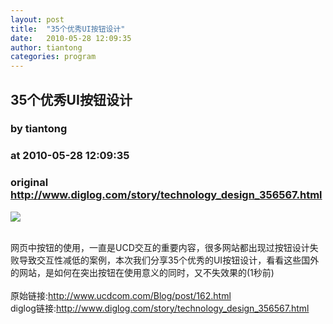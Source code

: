 ```yaml
---
layout: post
title:  "35个优秀UI按钮设计"
date:   2010-05-28 12:09:35
author: tiantong
categories: program
---
```


## 35个优秀UI按钮设计
### by tiantong
### at 2010-05-28 12:09:35
### original <http://www.diglog.com/story/technology_design_356567.html>

<p><a href="http://www.diglog.com/story/technology_design_356567.html"><img border="0" src="http://img.diglog.com/img/2010/5/middle_277ec1b6e79c4fa6810e8c213ee1a772.jpg"></a></p><br>网页中按钮的使用，一直是UCD交互的重要内容，很多网站都出现过按钮设计失败导致交互性减低的案例，本次我们分享35个优秀的UI按钮设计，看看这些国外的网站，是如何在突出按钮在使用意义的同时，又不失效果的(1秒前)<br><br>原始链接:<a href="http://www.ucdcom.com/Blog/post/162.html">http://www.ucdcom.com/Blog/post/162.html</a><br>diglog链接:<a href="http://www.diglog.com/story/technology_design_356567.html">http://www.diglog.com/story/technology_design_356567.html</a>